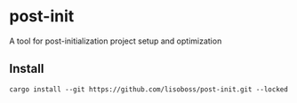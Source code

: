 # post-init

A tool for post-initialization project setup and optimization

## Install

```shell
cargo install --git https://github.com/lisoboss/post-init.git --locked
```
